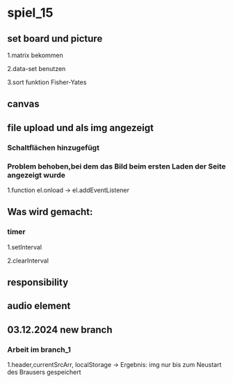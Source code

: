 # spiel_15

## set board und picture 

1.matrix bekommen

2.data-set benutzen

3.sort funktion Fisher-Yates

## canvas 

## file upload und als img angezeigt



### Schaltflächen hinzugefügt

### Problem behoben,bei dem das Bild beim ersten Laden der Seite angezeigt wurde

1.function el.onload -> el.addEventListener

## Was wird gemacht:

### timer

1.setInterval

2.clearInterval

## responsibility

## audio element 

## 03.12.2024 new branch 

### Arbeit im branch_1

1.header,currentSrcArr, localStorage  -> Ergebnis: img nur bis zum Neustart des Brausers gespeichert 
